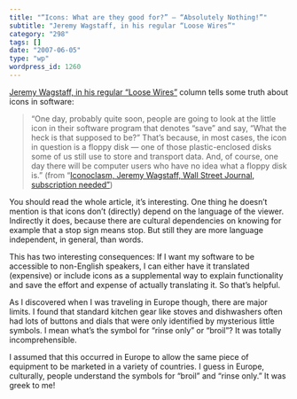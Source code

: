```yaml
---
title: "“Icons: What are they good for?” — “Absolutely Nothing!”"
subtitle: "Jeremy Wagstaff, in his regular “Loose Wires”"
category: "298"
tags: []
date: "2007-06-05"
type: "wp"
wordpress_id: 1260
---
```

[Jeremy Wagstaff, in his regular “Loose Wires”](http://online.wsj.com/article/SB118064841957620556.html?mod=Loose+Wire) column tells some truth about icons in software:
> “One day, probably quite soon, people are going to look at the little icon in their software program that denotes “save” and say, “What the heck is that supposed to be?” That’s because, in most cases, the icon in question is a floppy disk — one of those plastic-enclosed disks some of us still use to store and transport data. And, of course, one day there will be computer users who have no idea what a floppy disk is.” (from “[Iconoclasm, Jeremy Wagstaff, Wall Street Journal, subscription needed”](http://online.wsj.com/article/SB118064841957620556.html?mod=Loose+Wire))

You should read the whole article, it’s interesting. One thing he doesn’t mention is that icons don’t (directly) depend on the language of the viewer. Indirectly it does, because there are cultural dependencies on knowing for example that a stop sign means stop. But still they are more language independent, in general, than words.

This has two interesting consequences: If I want my software to be accessible to non-English speakers, I can either have it translated (expensive) or include icons as a supplemental way to explain functionality and save the effort and expense of actually translating it. So that’s helpful.

As I discovered when I was traveling in Europe though, there are major limits. I found that standard kitchen gear like stoves and dishwashers often had lots of buttons and dials that were only identified by mysterious little symbols. I mean what’s the symbol for “rinse only” or “broil”? It was totally incomprehensible. 

I assumed that this occurred in Europe to allow the same piece of equipment to be marketed in a variety of countries. I guess in Europe, culturally, people understand the symbols for “broil” and “rinse only.” It was greek to me!